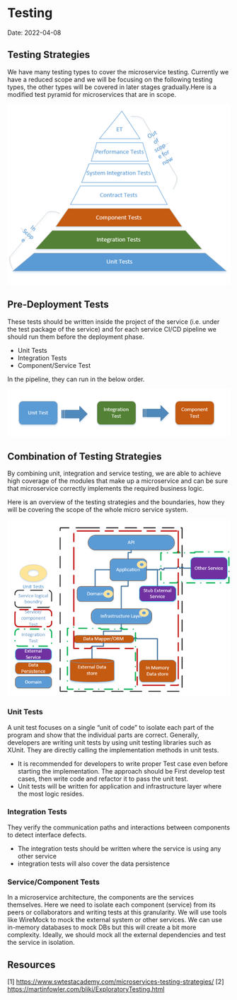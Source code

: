 # Testing

Date: 2022-04-08


## Testing Strategies

We have many testing types to cover the microservice testing. Currently we have a reduced scope and we will be focusing on the following testing types, the other types will be covered in later stages gradually.Here is a modified test pyramid for microservices that are in scope. 

![](../../images/testing/testing-scoped-pyramid.PNG)

## Pre-Deployment Tests
These tests should be written inside the project of the service (i.e. under the test package of the service) and for each service CI/CD pipeline we should run them before the deployment phase.
* Unit Tests
* Integration Tests
* Component/Service Test

In the pipeline, they can run in the below order.

![](../../images/testing/cicd-order.PNG)

## Combination of Testing Strategies

By combining unit, integration and service testing, we are able to achieve high coverage of the modules that make up a microservice and can be sure that microservice correctly implements the required business logic.

Here is an overview of the testing strategies and the boundaries, how they will be covering the scope of the whole micro service system.

![](../../images/testing/testing-scope.PNG)
### Unit Tests
A unit test focuses on a single “unit of code” to isolate each part of the program and show that the individual parts are correct. Generally, developers are writing unit tests by using unit testing libraries such as XUnit. They are directly calling the implementation methods in unit tests. 
- It is recommended for developers to write proper Test case even before starting the implementation. The approach should be First develop test cases, then write code and refactor it to pass the unit test.
- Unit tests will be written for application and infrastructure layer where the most logic resides.

### Integration Tests
They verify the communication paths and interactions between components to detect interface defects. 
- The integration tests should be written where the service is using any other service
- integration tests will also cover the data persistence

### Service/Component Tests
In a microservice architecture, the components are the services themselves. Here we need to isolate each component (service) from its peers or collaborators and writing tests at this granularity. 
We will use tools like WireMock to mock the external system or other services. 
We can use in-memory databases to mock DBs but this will create a bit more complexity.
Ideally, we should mock all the external dependencies and test the service in isolation. 


## Resources
[1] https://www.swtestacademy.com/microservices-testing-strategies/
[2] https://martinfowler.com/bliki/ExploratoryTesting.html

